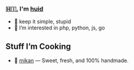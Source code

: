 ### 🇭🇮, I'm [huid](https://zhanghuid.github.io)

* 🤩 keep it simple, stupid
* 👀 I’m interested in php, python, js, go

## Stuff I’m Cooking

- 🍊 [mikan](https://mikan.whoops.space/1eddd7befbfb80ddb4d4dff4ee956b21) — Sweet, fresh, and 100% handmade.
